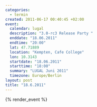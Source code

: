 ```yaml
--- 
categories: 
  - termin
created: 2011-06-17 00:40:45 +02:00
event: 
  calendar: lugal
  description: "3.0-rc3 Release Party "
  enddate: "18.06.2011"
  endtime: "20:00"
  lat: 47.71889
  location: "Kempten, Cafe College"
  lon: 10.3143
  startdate: "18.06.2011"
  starttime: "18:00"
  summary: "LUGAL Juni 2011"
  timezone: Europe/Berlin
layout: post
title: "18.6.2011"
---
```


{% render_event %}


